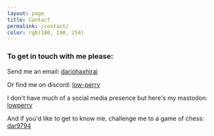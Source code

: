 ```yaml
---
layout: page
title: Contact
permalink: /contact/
color: rgb(180, 190, 254)
---
```


### To get in touch with me please:

<p>Send me an email: <a href="mailto:dariohaxhiraj@gmail.com">dariohaxhiraj</a></p>

Or find me on discord:
<a href="https://discord.com/users/1218160635964030996" target="_blank"><i class="fab fa-discord"></i> low-perry</a>

I don't have much of a social media presence but here's my mastodon:
<a href="https://mastodon.social/@lowperry" target="_blank"><i class="fab fa-mastodon"></i> lowperry</a>

And if you'd like to get to know me, challenge me to a game of chess:
<a href="https://www.chess.com/member/dar9794" target="_blank"><i class="fas fa-chess"></i> dar9794</a>